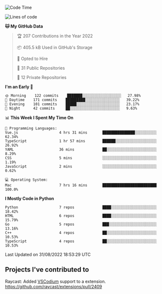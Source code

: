 <!--START_SECTION:waka-->
![Code Time](http://img.shields.io/badge/Code%20Time-123%20hrs%206%20mins-blue)

![Lines of code](https://img.shields.io/badge/From%20Hello%20World%20I%27ve%20Written-990%20Thousand%20lines%20of%20code-blue)

**🐱 My GitHub Data** 

> 🏆 207 Contributions in the Year 2022
 > 
> 📦 405.5 kB Used in GitHub's Storage 
 > 
> 💼 Opted to Hire
 > 
> 📜 31 Public Repositories 
 > 
> 🔑 12 Private Repositories  
 > 
**I'm an Early 🐤** 

```text
🌞 Morning    122 commits    ███████░░░░░░░░░░░░░░░░░░   27.98% 
🌆 Daytime    171 commits    █████████░░░░░░░░░░░░░░░░   39.22% 
🌃 Evening    101 commits    █████░░░░░░░░░░░░░░░░░░░░   23.17% 
🌙 Night      42 commits     ██░░░░░░░░░░░░░░░░░░░░░░░   9.63%

```


📊 **This Week I Spent My Time On** 

```text
💬 Programming Languages: 
Vue.js                   4 hrs 31 mins       ███████████████░░░░░░░░░░   62.34% 
TypeScript               1 hr 57 mins        ██████░░░░░░░░░░░░░░░░░░░   26.92% 
YAML                     36 mins             ██░░░░░░░░░░░░░░░░░░░░░░░   8.29% 
CSS                      5 mins              ░░░░░░░░░░░░░░░░░░░░░░░░░   1.19% 
JavaScript               2 mins              ░░░░░░░░░░░░░░░░░░░░░░░░░   0.62%

💻 Operating System: 
Mac                      7 hrs 16 mins       █████████████████████████   100.0%

```

**I Mostly Code in Python** 

```text
Python                   7 repos             ████░░░░░░░░░░░░░░░░░░░░░   18.42% 
HTML                     6 repos             ████░░░░░░░░░░░░░░░░░░░░░   15.79% 
Go                       5 repos             ███░░░░░░░░░░░░░░░░░░░░░░   13.16% 
C++                      4 repos             ██░░░░░░░░░░░░░░░░░░░░░░░   10.53% 
TypeScript               4 repos             ██░░░░░░░░░░░░░░░░░░░░░░░   10.53%

```



 Last Updated on 31/08/2022 18:53:29 UTC
<!--END_SECTION:waka-->

## Projects I've contributed to
Raycast: Added [VSCodium](https://github.com/VSCodium/vscodium) support to a extension. https://github.com/raycast/extensions/pull/2409
